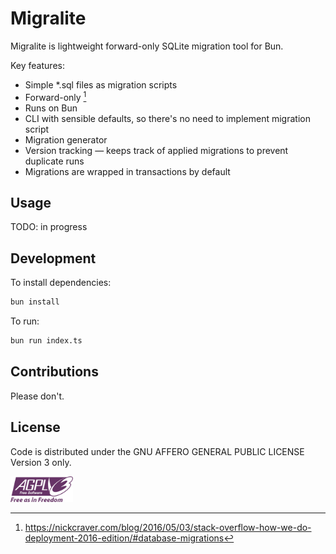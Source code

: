 # Migralite

Migralite is lightweight forward-only SQLite migration tool for Bun.

Key features:

* Simple *.sql files as migration scripts
* Forward-only [^1]
* Runs on Bun
* CLI with sensible defaults, so there's no need to implement migration script
* Migration generator
* Version tracking — keeps track of applied migrations to prevent duplicate runs
* Migrations are wrapped in transactions by default

[^1]: https://nickcraver.com/blog/2016/05/03/stack-overflow-how-we-do-deployment-2016-edition/#database-migrations

## Usage

TODO: in progress

## Development

To install dependencies:

```bash
bun install
```

To run:

```bash
bun run index.ts
```

## Contributions

Please don't.

## License

Code is distributed under the GNU AFFERO GENERAL PUBLIC LICENSE Version 3 only.

<img src="./AGPLv3_Logo.svg" width="100" alt="AGPLv3 Logo"/>